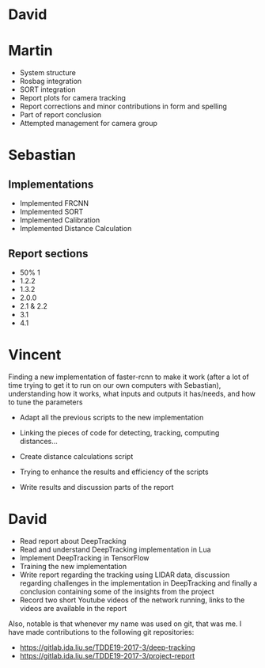 # David

# Martin
* System structure
* Rosbag integration
* SORT integration
* Report plots for camera tracking
* Report corrections and minor contributions in form and spelling
* Part of report conclusion
* Attempted management for camera group

# Sebastian
## Implementations
* Implemented FRCNN
* Implemented SORT
* Implemented Calibration
* Implemented Distance Calculation

## Report sections
* 50% 1
* 1.2.2
* 1.3.2
* 2.0.0
* 2.1 & 2.2
* 3.1
* 4.1

# Vincent

Finding a new implementation of faster-rcnn to make it work (after a lot of time trying to get it to run on our own computers with Sebastian), understanding how it works, what inputs and outputs it has/needs, and how to tune the parameters
* Adapt all the previous scripts to the new implementation

* Linking the pieces of code for detecting, tracking, computing distances...
* Create distance calculations script

* Trying to enhance the results and efficiency of the scripts
* Write results and discussion parts of the report

# David

* Read report about DeepTracking
* Read and understand DeepTracking implementation in Lua
* Implement DeepTracking in TensorFlow
* Training the new implementation
* Write report regarding the tracking using LIDAR data, discussion regarding
  challenges in the implementation in DeepTracking and finally a conclusion
  containing some of the insights from the project
* Record two short Youtube videos of the network running, links to the videos
  are available in the report

Also, notable is that whenever my name was used on git, that was me. I have
made contributions to the following git repositories:

* https://gitlab.ida.liu.se/TDDE19-2017-3/deep-tracking
* https://gitlab.ida.liu.se/TDDE19-2017-3/project-report
